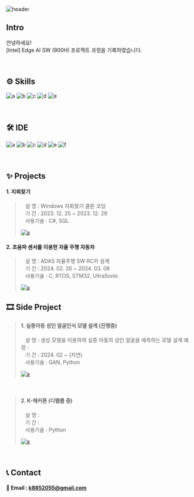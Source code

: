 ![header](https://capsule-render.vercel.app/api?type=venom&height=150&color=gradient&text=PORTFOLIO&fontColor=3C3434&section=header&reversal=false&textBg=false&desc=JEONGMOONKIM&descSize=20&descAlign=56&descAlignY=73&fontAlign=50&fontSize=60)



## Intro
안녕하세요!  
[Intel] Edge AI SW (900H) 프로젝트 과정을 기록하였습니다.  


　
## ⚙ Skills  
![a](https://img.shields.io/badge/C-00599C?style=for-the-badge&logo=c&logoColor=white) ![b](https://img.shields.io/badge/Python-14354C?style=for-the-badge&logo=python&logoColor=white) ![c](https://img.shields.io/badge/STM32-03234B?style=for-the-badge&logo=stmicroelectronics&logoColor=white) ![d](https://img.shields.io/badge/Selenium-43B02A?style=for-the-badge&logo=selenium&logoColor=white) ![e](https://img.shields.io/badge/Tensorflow-FF6F00?style=for-the-badge&logo=tensorflow&logoColor=white)


　
## 🛠 IDE  
![a](https://img.shields.io/badge/Colab-F9AB00?style=for-the-badge&logo=googlecolab&color=525252) 
![b](https://img.shields.io/badge/PyCharm-000000.svg?&style=for-the-badge&logo=PyCharm&logoColor=white) 
![c](https://img.shields.io/badge/Visual_Studio-5C2D91?style=for-the-badge&logo=visual%20studio&logoColor=white) 
![d](https://img.shields.io/badge/Visual_Studio_Code-0078D4?style=for-the-badge&logo=visual%20studio%20code&logoColor=white) 
![e](https://img.shields.io/badge/Arduino_IDE-00979D?style=for-the-badge&logo=arduino&logoColor=white)
![f](https://img.shields.io/badge/STM32CubeIDE-03234B?style=for-the-badge&logo=stmicroelectronics&logoColor=white)


　  
## ✨ Projects
 #### 1. 지뢰찾기
> &nbsp;&nbsp;&nbsp;설 명 : Windows 지뢰찾기 클론 코딩   
> &nbsp;&nbsp;&nbsp;기 간 : 2023. 12. 25 ~ 2023. 12. 29  
> &nbsp;&nbsp;&nbsp;사용기술 : C#, SQL   
>
><a href="https://github.com/JEONGMOONKIM/AI_intel">![a](https://img.shields.io/badge/GitHub-100000?style=for-the-badge&logo=github&logoColor=white)</a>  


 #### 2. 초음파 센서를 이용한 자율 주행 자동차
> &nbsp;&nbsp;&nbsp;설 명 : ADAS 자율주행 SW RC카 설계   
> &nbsp;&nbsp;&nbsp;기 간 : 2024. 02. 26 ~ 2024. 03. 08  
> &nbsp;&nbsp;&nbsp;사용기술 : C, RTOS, STM32, UltraSonic   
>
><a href="https://github.com/JEONGMOONKIM/AI_intel">![a](https://img.shields.io/badge/GitHub-100000?style=for-the-badge&logo=github&logoColor=white)</a>
>



## 🎞 Side Project  
> #### 1. 실종아동 성인 얼굴인식 모델 설계 (진행중)  
> &nbsp;&nbsp;&nbsp;설 명 : 생성 모델을 이용하여 실종 아동의 성인 얼굴을 예측하는 모델 설계 예정 :  
> &nbsp;&nbsp;&nbsp;기 간 : 2024. 02 ~ (지연)    
> &nbsp;&nbsp;&nbsp;사용기술 : GAN, Python  
>  
> <a href="https://github.com/shinht97/foot_print_project">![a](https://img.shields.io/badge/GitHub-100000?style=for-the-badge&logo=github&logoColor=white)</a>  
>  


　 
> #### 2. K-헤커톤 (디벨롭 중)  
> &nbsp;&nbsp;&nbsp;설 명 :    
> &nbsp;&nbsp;&nbsp;기 간 :  
> &nbsp;&nbsp;&nbsp;사용기술 : Python  
>   
> <a href="https://github.com/shinht97/foot_print_project">![a](https://img.shields.io/badge/googledocs-4285F4?style=for-the-badge&logo=googledocs&logoColor=white)</a>  
>  


　
## 📞 Contact  
#### 📧 Email : k8852055@gmail.com 


